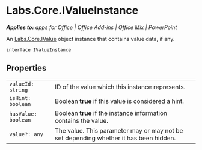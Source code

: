 
# Labs.Core.IValueInstance

 _**Applies to:** apps for Office | Office Add-ins | Office Mix | PowerPoint_

An [Labs.Core.IValue](../../reference/office-mix/labs.core.ivalue.md) object instance that contains value data, if any.

```
interface IValueInstance
```


## Properties


|||
|:-----|:-----|
| `valueId: string`|ID of the value which this instance represents.|
| `isHint: boolean`|Boolean  **true** if this value is considered a hint.|
| `hasValue: boolean`|Boolean  **true** if the instance information contains the value.|
| `value?: any`|The value. This parameter may or may not be set depending whether it has been hidden.|
